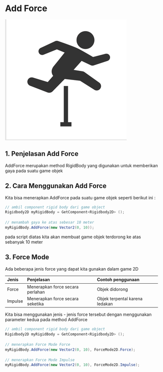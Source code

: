 # Add Force

![Jump](./jump.png)

## 1. Penjelasan Add Force

AddForce merupakan method RigidBody yang digunakan untuk memberikan gaya pada suatu game objek

## 2. Cara Menggunakan Add Force

Kita bisa menerapkan AddForce pada suatu game objek seperti berikut ini :

```csharp
// ambil component rigid body dari game object
Rigidbody2D myRigidBody = GetComponent<Rigidbody2D> ();

// menambah gaya ke atas sebesar 10 meter
myRigidBody.AddForce(new Vector2(0, 10));
```

pada script diatas kita akan membuat game objek terdorong ke atas sebanyak 10 meter

## 3. Force Mode

Ada beberapa jenis force yang dapat kita gunakan dalam game 2D

| Jenis | Penjelasan | Contoh penggunaan |
| :--- | :--- | :--- |
| Force | Menerapkan force secara perlahan | Objek didorong |
| Impulse | Menerapkan force secara seketika | Objek terpental karena ledakan |

Kita bisa menggunakan jenis - jenis force tersebut dengan menggunakan parameter kedua pada method AddForce

```csharp
// ambil component rigid body dari game object
Rigidbody2D myRigidBody = GetComponent<Rigidbody2D> ();

// menerapkan Force Mode Force
myRigidBody.AddForce(new Vector2(0, 10), ForceMode2D.Force);

// menerapkan Force Mode Impulse
myRigidBody.AddForce(new Vector2(0, 10), ForceMode2D.Impulse);
```

